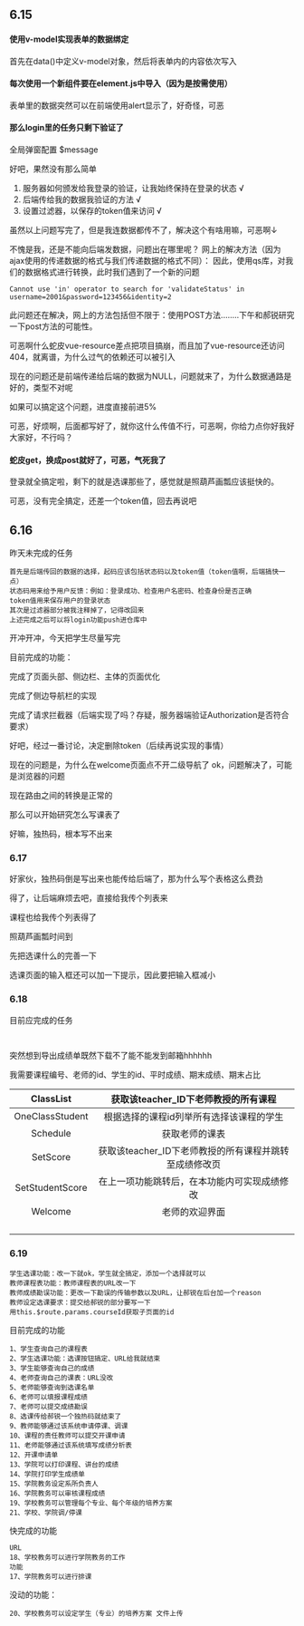 ## 6.15

#### 使用v-model实现表单的数据绑定

首先在data()中定义v-model对象，然后将表单内的内容依次写入

#### 每次使用一个新组件要在element.js中导入（因为是按需使用）

表单里的数据突然可以在前端使用alert显示了，好奇怪，可恶

#### 那么login里的任务只剩下验证了

全局弹窗配置 $message 

好吧，果然没有那么简单
1) 服务器如何颁发给我登录的验证，让我始终保持在登录的状态  √
2) 后端传给我的数据我验证的方法  √
3) 设置过滤器，以保存的token值来访问  √

虽然以上问题写完了，但是我连数据都传不了，解决这个有啥用嘛，可恶啊↓

不愧是我，还是不能向后端发数据，问题出在哪里呢？
网上的解决方法（因为ajax使用的传递数据的格式与我们传递数据的格式不同）：
因此，使用qs库，对我们的数据格式进行转换，此时我们遇到了一个新的问题

```
Cannot use 'in' operator to search for 'validateStatus' in username=2001&password=123456&identity=2
```

此问题还在解决，网上的方法包括但不限于：使用POST方法........下午和郝锐研究一下post方法的可能性。

可恶啊什么蛇皮vue-resource差点把项目搞崩，而且加了vue-resource还访问404，就离谱，为什么过气的依赖还可以被引入

现在的问题还是前端传递给后端的数据为NULL，问题就来了，为什么数据通路是好的，类型不对呢

如果可以搞定这个问题，进度直接前进5%

可恶，好烦啊，后面都写好了，就你这什么传值不行，可恶啊，你给力点你好我好大家好，不行吗？

#### 蛇皮get，换成post就好了，可恶，气死我了

登录就全搞定啦，剩下的就是选课那些了，感觉就是照葫芦画瓢应该挺快的。

可恶，没有完全搞定，还差一个token值，回去再说吧



## 6.16

昨天未完成的任务

```
首先是后端传回的数据的选择，起码应该包括状态码以及token值（token值啊，后端搞快一点）
状态码用来给予用户反馈：例如：登录成功、检查用户名密码、检查身份是否正确
token值用来保存用户的登录状态
其次是过滤器部分被我注释掉了，记得改回来
上述完成之后可以将login功能push进仓库中
```



开冲开冲，今天把学生尽量写完

目前完成的功能：

完成了页面头部、侧边栏、主体的页面优化

完成了侧边导航栏的实现

完成了请求拦截器（后端实现了吗？存疑，服务器端验证Authorization是否符合要求）

好吧，经过一番讨论，决定删除token（后续再说实现的事情）

现在的问题是，为什么在welcome页面点不开二级导航了
ok，问题解决了，可能是浏览器的问题

现在路由之间的转换是正常的

那么可以开始研究怎么写课表了

好嘛，独热码，根本写不出来

### 6.17

好家伙，独热码倒是写出来也能传给后端了，那为什么写个表格这么费劲

得了，让后端麻烦去吧，直接给我传个列表来

课程也给我传个列表得了

照葫芦画瓢时间到

先把选课什么的完善一下

选课页面的输入框还可以加一下提示，因此要把输入框减小

### 6.18

目前应完成的任务

```


```

突然想到导出成绩单既然下载不了能不能发到邮箱hhhhhh



我需要课程编号、老师的id、学生的id、平时成绩、期末成绩、期末占比



|    ClassList    |          获取该teacher_ID下老师教授的所有课程          |
| :-------------: | :----------------------------------------------------: |
| OneClassStudent |        根据选择的课程id列举所有选择该课程的学生        |
|    Schedule     |                     获取老师的课表                     |
|    SetScore     | 获取该teacher_ID下老师教授的所有课程并跳转至成绩修改页 |
| SetStudentScore |      在上一项功能跳转后，在本功能内可实现成绩修改      |
|     Welcome     |                     老师的欢迎界面                     |
|                 |                                                        |
|                 |                                                        |
|                 |                                                        |
|                 |                                                        |

### 6.19

```
学生选课功能：改一下就ok，学生就全搞定，添加一个选择就可以
教师课程表功能：教师课程表的URL改一下
教师成绩勘误功能：更改一下勘误的传输参数以及URL，让郝锐在后台加一个reason
教师设定选课要求：提交给郝锐的部分要写一下
用this.$route.params.courseId获取子页面的id
```

目前完成的功能

```
1、学生查询自己的课程表
2、学生选课功能：选课按钮搞定、URL给我就结束
3、学生能够查询自己的成绩
4、老师查询自己的课表：URL没改
5、老师能够查询到选课名单
6、老师可以填报课程成绩
7、老师可以提交成绩勘误
8、选课传给郝锐一个独热码就结束了
9、教师能够通过该系统申请停课、调课
10、课程的责任教师可以提交开课申请
11、老师能够通过该系统填写成绩分析表
12、开课申请单
13、学院可以打印课程、讲台的成绩
14、学院打印学生成绩单
15、学院教务设定系所负责人
16、学院教务可以审核课程成绩
19、学校教务可以管理每个专业、每个年级的培养方案
21、学校、学院调/停课
```

快完成的功能

```
URL
18、学校教务可以进行学院教务的工作
功能
17、学院教务可以进行排课
```

没动的功能：

```
20、学校教务可以设定学生（专业）的培养方案 文件上传
```



